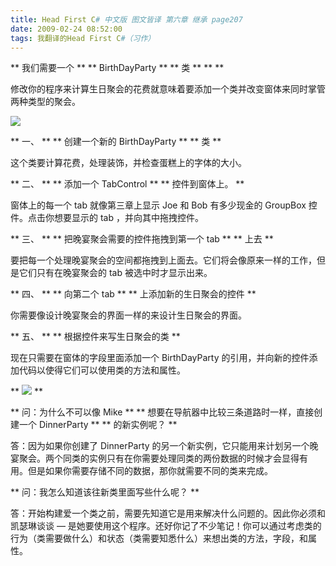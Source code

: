 ```yaml
---
title: Head First C# 中文版 图文皆译 第六章 继承 page207
date: 2009-02-24 08:52:00
tags: 我翻译的Head First C#（习作）
---
```

** 我们需要一个  ** ** BirthDayParty  ** ** 类  ** ** **

修改你的程序来计算生日聚会的花费就意味着要添加一个类并改变窗体来同时掌管两种类型的聚会。

![](https://p-blog.csdn.net/images/p_blog_csdn_net/cuipengfei1/EntryImages/20090224/2009-02-23_22-29-56.jpg)

** 一、  ** ** 创建一个新的  BirthDayParty  ** ** 类  **

这个类要计算花费，处理装饰，并检查蛋糕上的字体的大小。

** 二、  ** ** 添加一个  TabControl  ** ** 控件到窗体上。  **

窗体上的每一个  tab  就像第三章上显示  Joe  和  Bob  有多少现金的  GroupBox  控件。点击你想要显示的  tab
，并向其中拖拽控件。

** 三、  ** ** 把晚宴聚会需要的控件拖拽到第一个  tab  ** ** 上去  **

要把每一个处理晚宴聚会的空间都拖拽到上面去。它们将会像原来一样的工作，但是它们只有在晚宴聚会的  tab  被选中时才显示出来。

** 四、  ** ** 向第二个  tab  ** ** 上添加新的生日聚会的控件  **

你需要像设计晚宴聚会的界面一样的来设计生日聚会的界面。

** 五、  ** ** 根据控件来写生日聚会的类  **

现在只需要在窗体的字段里面添加一个  BirthDayParty  的引用，并向新的控件添加代码以使得它们可以使用类的方法和属性。

** ![](https://p-blog.csdn.net/images/p_blog_csdn_net/cuipengfei1/EntryImages/20090224/2009-02-24_08-40-39.jpg) **

** 问：为什么不可以像  Mike  ** ** 想要在导航器中比较三条道路时一样，直接创建一个  DinnerParty  ** ** 的新实例呢？  **

答：因为如果你创建了  DinnerParty  的另一个新实例，它只能用来计划另一个晚宴聚会。两个同类的实例只有在你需要处理同类的两份数据的时候才会显得有
用。但是如果你需要存储不同的数据，那你就需要不同的类来完成。

** 问：我怎么知道该往新类里面写些什么呢？  **

答：开始构建爱一个类之前，需要先知道它是用来解决什么问题的。因此你必须和凯瑟琳谈谈  —
是她要使用这个程序。还好你记了不少笔记！你可以通过考虑类的行为（类需要做什么）和状态（类需要知悉什么）来想出类的方法，字段，和属性。



